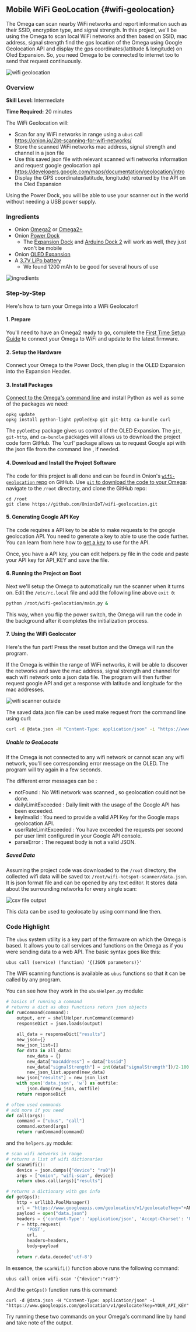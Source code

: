 ## Mobile WiFi GeoLocation {#wifi-geolocation}

The Omega can scan nearby WiFi networks and report information such as their SSID, encryption type, and signal strength. In this project, we'll be using the Omega to scan local WiFi networks and then based on SSID, mac address, signal strength find the gps location of the Omega using Google Geolocation API and display the gps coordinates(lattitude & longitude) on Oled Expansion. So, you need Omega to be connected to internet too to send that request continuously.


![wifi geolocation](./img/mobile-wifi-geolocation-1.jpeg)

### Overview

**Skill Level:** Intermediate

**Time Required:** 20 minutes

The WiFi Geolocation will:

* Scan for any WiFi networks in range using a `ubus` call
https://onion.io/2bt-scanning-for-wifi-networks/
* Store the scanned WiFi networks mac address, signal strength and channel in a json file 
* Use this saved json file with relevant scanned wifi networks information and request google geolocation api
https://developers.google.com/maps/documentation/geolocation/intro
* Display the GPS coordinates(latitude, longitude) returned by the API on the Oled Expansion

Using the Power Dock, you will be able to use your scanner out in the world without needing a USB power supply.


### Ingredients

* Onion [Omega2](https://onion.io/store/omega2/) or [Omega2+](https://onion.io/store/omega2p/)
* Onion [Power Dock](https://onion.io/store/power-dock/)
	* The [Expansion Dock](https://onion.io/store/expansion-dock/) and [Arduino Dock 2](https://onion.io/store/arduino-dock-r2/) will work as well, they just won't be mobile
* Onion [OLED Expansion](https://onion.io/store/oled-expansion/)
* A [3.7V LiPo battery](https://www.amazon.com/gp/product/B01MYY9J78/ref=as_li_qf_sp_asin_il_tl?ie=UTF8&tag=onion0e-20&camp=1789&creative=9325&linkCode=as2&creativeASIN=B01MYY9J78&linkId=c74126e601f388e237102887a744e778)
	* We found 1200 mAh to be good for several hours of use

![ingredients](./img/mobile-wifi-geolocation-ingredients.jpg)

### Step-by-Step

Here's how to turn your Omega into a WiFi Geolocator!

#### 1. Prepare

You'll need to have an Omega2 ready to go, complete the [First Time Setup Guide](https://docs.onion.io/omega2-docs/first-time-setup.html) to connect your Omega to WiFi and update to the latest firmware.

#### 2. Setup the Hardware

Connect your Omega to the Power Dock, then plug in the OLED Expansion into the Expansion Header. 

<!--# 2 -->

#### 3. Install Packages

[Connect to the Omega's command line](https://docs.onion.io/omega2-docs/connecting-to-the-omega-terminal.html#connecting-to-the-omega-terminal-ssh) and install Python as well as some of the packages we need:

```
opkg update
opkg install python-light pyOledExp git git-http ca-bundle curl
```

The `pyOledExp` package gives us control of the OLED Expansion. The `git`, `git-http`, and `ca-bundle` packages will allows us to download the project code form GitHub. The 'curl' package allows us to request Google api with the json file from the command line , if needed. 

#### 4. Download and Install the Project Software

The code for this project is all done and can be found in Onion's [`wifi-geolocation` repo](https://github.com/OnionIoT/wifi-geolocation) on GitHub. Use [`git` to download the code to your Omega](https://docs.onion.io/omega2-docs/installing-and-using-git.html): navigate to the `/root` directory, and clone the GitHub repo:

```
cd /root
git clone https://github.com/OnionIoT/wifi-geolocation.git
```

#### 5. Generating Google API Key

The code requires a API key to be able to make requests to the google geolocation API. You need to generate a key to able to use the code further.
You can learn from here how to [get a key](https://developers.google.com/maps/documentation/geolocation/get-api-key) to use for the API.

Once, you have a API key, you can edit helpers.py file in the code and paste your API key for API_KEY and save the file.

#### 6. Running the Project on Boot

Next we'll setup the Omega to automatically run the scanner when it turns on. Edit the `/etc/rc.local` file and add the following line above `exit 0`:

```sh
python /root/wifi-geolocation/main.py &
```

This way, when you flip the power switch, the Omega will run the code in the background after it completes the initialization process.

#### 7. Using the WiFi Geolocator

Here's the fun part! Press the reset button and the Omega will run the program.

If the Omega is within the range of WiFi networks, it will be able to discover the networks and save the mac address, signal strength and channel for each wifi network onto a json data file. 
The program will then further request google API and get a response with latitude and longitude for the mac addresses.

![wifi scanner outside](./img/mobile-wifi-geolocation-1.jpeg)

The saved data.json file can be used make request from the command line using curl: 

```sh
curl -d @data.json -H "Content-Type: application/json" -i "https://www.googleapis.com/geolocation/v1/geolocate?key=YOUR_API_KEY"
```

##### Unable to GeoLocate

If the Omega is not connected to any wifi network or cannot scan any wifi network, you'll see corresponding error message on the OLED. The program will try again in a few seconds.

The different error messages can be : 
* notFound : No Wifi network was scanned , so geolocation could not be done.
* dailyLimitExceeded : Daily limit with the usage of the Google API has been exceeded.
* keyInvalid : You need to provide a valid API Key for the Google maps geolocation API.
* userRateLimitExceeded : You have exceeded the requests per second per user limit configured in your Google API console.
* parseError : The request body is not a valid JSON.

##### Saved Data

Assuming the project code was downloaded to the `/root` directory, the collected wifi data will be saved to: `/root/wifi-hotspot-scanner/data.json`. It is json format file and can be opened by any text editor. It stores data about the surrounding networks for every single scan:

![csv file output](./img/mobile-wifi-geolocation-data-json.JPG)

This data can be used to geolocate by using command line then.

### Code Highlight

The `ubus` system utility is a key part of the firmware on which the Omega is based. It allows you to call services and functions on the Omega as if you were sending data to a web API. The basic syntax goes like this:

```
ubus call (service) (function) '{(JSON parameters)}'
```

The WiFi scanning functions is available as `ubus` functions so that it can be called by any program.

You can see how they work in the `ubusHelper.py` module:

```python
# basics of running a command
# returns a dict as ubus functions return json objects
def runCommand(command):
    output, err = shellHelper.runCommand(command)
    responseDict = json.loads(output)
    
    all_data = responseDict["results"]
    new_json={}
    new_json_list=[]
    for data in all_data:
    	new_data = {}
    	new_data["macAddress"] = data["bssid"]
    	new_data["signalStrength"] = int(data["signalStrength"])/2-100
    	new_json_list.append(new_data)
    new_json["results"] = new_json_list
    with open('data.json', 'w') as outfile:
    	json.dump(new_json, outfile)
    return responseDict

# often used commands
# add more if you need
def call(args):
    command = ["ubus", "call"]
    command.extend(args)
    return runCommand(command)
```

and the `helpers.py` module:

```python
# scan wifi networks in range
# returns a list of wifi dictionaries
def scanWifi():
    device = json.dumps({"device": "ra0"})
    args = ["onion", "wifi-scan", device]
    return ubus.call(args)["results"]

# returns a dictionary with gps info
def getGps():
    http = urllib3.PoolManager()
    url = "https://www.googleapis.com/geolocation/v1/geolocate?key="+API_KEY
    payload = open("data.json")
    headers = {'content-Type': 'application/json', 'Accept-Charset': 'UTF-8'}
    r = http.request(
    	'POST',
    	url,
    	headers=headers,
    	body=payload
    )
    return r.data.decode('utf-8')
```

In essence, the `scanWifi()` function above runs the following command:

```
ubus call onion wifi-scan '{"device":"ra0"}'
```

And the `getGps()` function runs this command:

```
curl -d @data.json -H "Content-Type: application/json" -i "https://www.googleapis.com/geolocation/v1/geolocate?key=YOUR_API_KEY"
```

Try running these two commands on your Omega's command line by hand and take note of the output.

